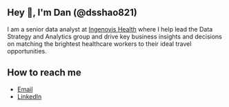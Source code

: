 ## Hey 👋, I'm Dan (@dsshao821)

I am a senior data analyst at [Ingenovis Health](https://www.ingenovishealth.com/) where I help lead the Data Strategy and Analytics group and drive key business insights and decisions on matching the brightest healthcare workers to their ideal travel opportunities.

## How to reach me
- [Email](mailto:dsshao821@gmail.com)
- [LinkedIn](https://www.linkedin.com/in/dsshao/)

<!--
**dsshao821/dsshao821** is a ✨ _special_ ✨ repository because its `README.md` (this file) appears on your GitHub profile.

Here are some ideas to get you started:

- 🔭 I’m currently working on ...
- 🌱 I’m currently learning ...
- 👯 I’m looking to collaborate on ...
- 🤔 I’m looking for help with ...
- 💬 Ask me about ...
- 📫 How to reach me: ...
- 😄 Pronouns: ...
- ⚡ Fun fact: ...
-->
